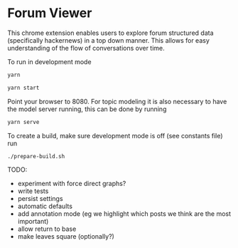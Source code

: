 # Forum Viewer

This chrome extension enables users to explore forum structured data (specifically hackernews) in a top down manner. This allows for easy understanding of the flow of conversations over time.

To run in development mode  

```sh
yarn

yarn start
```
Point your browser to 8080. For topic modeling it is also necessary to have the model server running, this can be done by running

```sh
yarn serve
```

To create a build, make sure development mode is off (see constants file) run

```sh
./prepare-build.sh
```

TODO:
- experiment with force direct graphs?
- write tests
- persist settings
- automatic defaults
- add annotation mode (eg we highlight which posts we think are the most important)
- allow return to base
- make leaves square (optionally?)
